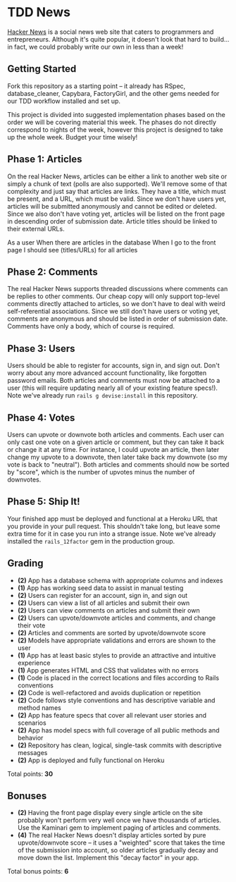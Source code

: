 # TDD News

[Hacker News](https://news.ycombinator.com/) is a social news web site that caters to programmers and entrepreneurs. Although it's quite popular, it doesn't look that hard to build... in fact, we could probably write our own in less than a week!

## Getting Started

Fork this repository as a starting point &ndash; it already has RSpec, database_cleaner, Capybara, FactoryGirl, and the other gems needed for our TDD workflow installed and set up.

This project is divided into suggested implementation phases based on the order we will be covering material this week. The phases do not directly correspond to nights of the week, however this project is designed to take up the whole week. Budget your time wisely!

## Phase 1: Articles

On the real Hacker News, articles can be either a link to another web site or simply a chunk of text (polls are also supported). We'll remove some of that complexity and just say that articles are links. They have a title, which must be present, and a URL, which must be valid. Since we don't have users yet, articles will be submitted anonymously and cannot be edited or deleted. Since we also don't have voting yet, articles will be listed on the front page in descending order of submission date. Article titles should be linked to their external URLs.

  As a user
  When there are articles in the database
  When I go to the front page
  I should see (titles/URLs) for all articles



## Phase 2: Comments

The real Hacker News supports threaded discussions where comments can be replies to other comments. Our cheap copy will only support top-level comments directly attached to articles, so we don't have to deal with weird self-referential associations. Since we still don't have users or voting yet, comments are anonymous and should be listed in order of submission date. Comments have only a body, which of course is required.

## Phase 3: Users

Users should be able to register for accounts, sign in, and sign out. Don't worry about any more advanced account functionality, like forgotten password emails. Both articles and comments must now be attached to a user (this will require updating nearly all of your existing feature specs!). Note we've already run `rails g devise:install` in this repository.

## Phase 4: Votes

Users can upvote or downvote both articles and comments. Each user can only cast one vote on a given article or comment, but they can take it back or change it at any time. For instance, I could upvote an article, then later change my upvote to a downvote, then later take back my downvote (so my vote is back to "neutral"). Both articles and comments should now be sorted by "score", which is the number of upvotes minus the number of downvotes.

## Phase 5: Ship It!

Your finished app must be deployed and functional at a Heroku URL that you provide in your pull request. This shouldn't take long, but leave some extra time for it in case you run into a strange issue. Note we've already installed the `rails_12factor` gem in the production group.

## Grading

* **(2)** App has a database schema with appropriate columns and indexes
* **(1)** App has working seed data to assist in manual testing
* **(2)** Users can register for an account, sign in, and sign out
* **(2)** Users can view a list of all articles and submit their own
* **(2)** Users can view comments on articles and submit their own
* **(2)** Users can upvote/downvote articles and comments, and change their vote
* **(2)** Articles and comments are sorted by upvote/downvote score
* **(2)** Models have appropriate validations and errors are shown to the user
* **(1)** App has at least basic styles to provide an attractive and intuitive experience
* **(1)** App generates HTML and CSS that validates with no errors
* **(1)** Code is placed in the correct locations and files according to Rails conventions
* **(2)** Code is well-refactored and avoids duplication or repetition
* **(2)** Code follows style conventions and has descriptive variable and method names
* **(2)** App has feature specs that cover all relevant user stories and scenarios
* **(2)** App has model specs with full coverage of all public methods and behavior
* **(2)** Repository has clean, logical, single-task commits with descriptive messages
* **(2)** App is deployed and fully functional on Heroku

Total points: **30**

## Bonuses

* **(2)** Having the front page display every single article on the site probably won't perform very well once we have thousands of articles. Use the Kaminari gem to implement paging of articles and comments.
* **(4)** The real Hacker News doesn't display articles sorted by pure upvote/downvote score &ndash; it uses a "weighted" score that takes the time of the submission into account, so older articles gradually decay and move down the list. Implement this "decay factor" in your app.

Total bonus points: **6**
